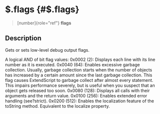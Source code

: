 \$.flags {#$.flags}
========

> [number]{role="ref"} **flags**

Description
-----------

Gets or sets low-level debug output flags.

A logical AND of bit flag values: 0x0002 (2): Displays each line with
its line number as it is executed. 0x0040 (64): Enables excessive
garbage collection. Usually, garbage collection starts when the number
of objects has increased by a certain amount since the last garbage
collection. This flag causes ExtendScript to garbage collect after
almost every statement. This impairs performance severely, but is useful
when you suspect that an object gets released too soon. 0x0080 (128):
Displays all calls with their arguments and the return value. 0x0100
(256): Enables extended error handling (see?strict). 0x0200 (512):
Enables the localization feature of the toString method. Equivalent to
the localize property.
